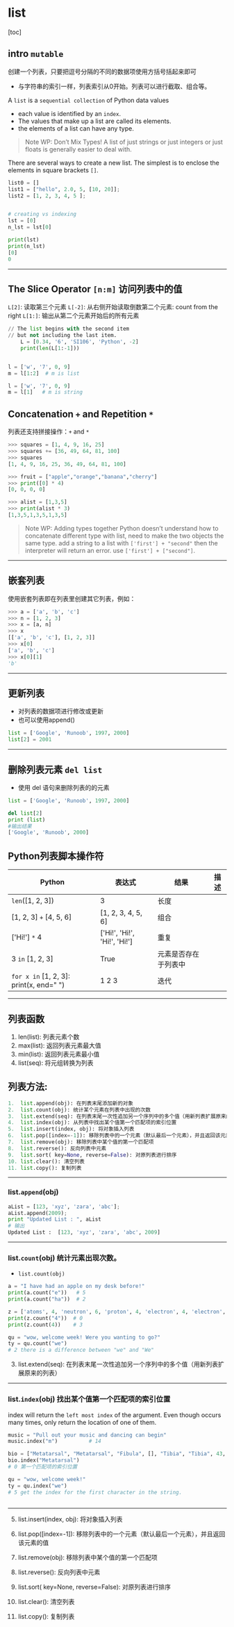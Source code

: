 
# list

[toc]

## intro `mutable`
创建一个列表，只要把逗号分隔的不同的数据项使用方括号括起来即可
* 与字符串的索引一样，列表索引从0开始。列表可以进行截取、组合等。

A `list` is a `sequential collection` of Python data values
- each value is identified by an `index`.
- The values that make up a list are called its elements.
- the elements of a list can have any type.

> Note
WP: Don’t Mix Types!
A list of just strings or just integers or just floats is generally easier to deal with.


There are several ways to create a new list. The simplest is to enclose the elements in square brackets `[]`.

```py
list0 = []
list1 = ["hello", 2.0, 5, [10, 20]];
list2 = [1, 2, 3, 4, 5 ];


# creating vs indexing
lst = [0]
n_lst = lst[0]

print(lst)
print(n_lst)
[0]
0

```

---

## The Slice Operator `[n:m]` 访问列表中的值

`L[2]`: 读取第三个元素
`L[-2]`: 从右侧开始读取倒数第二个元素: count from the right
`L[1:]`: 输出从第二个元素开始后的所有元素

```py
// The list begins with the second item
// but not including the last item.
    L = [0.34, '6', 'SI106', 'Python', -2]
    print(len(L[1:-1]))


l = ['w', '7', 0, 9]
m = l[1:2]  # m is list

l = ['w', '7', 0, 9]
m = l[1]   # m is string
```

## Concatenation `+` and Repetition `*`
列表还支持拼接操作：`+` and `*`

```py
>>> squares = [1, 4, 9, 16, 25]
>>> squares += [36, 49, 64, 81, 100]
>>> squares
[1, 4, 9, 16, 25, 36, 49, 64, 81, 100]

>>> fruit = ["apple","orange","banana","cherry"]
>>> print([0] * 4)
[0, 0, 0, 0]

>>> alist = [1,3,5]
>>> print(alist * 3)
[1,3,5,1,3,5,1,3,5]
```

> Note
> WP: Adding types together
> Python doesn’t understand how to concatenate different type with list, need to make the two objects the same type.
> add a string to a list with `['first'] + "second"` then the interpreter will return an error.
> use `['first'] + ["second"]`.

---

## 嵌套列表
使用嵌套列表即在列表里创建其它列表，例如：

```py
>>> a = ['a', 'b', 'c']
>>> n = [1, 2, 3]
>>> x = [a, n]
>>> x
[['a', 'b', 'c'], [1, 2, 3]]
>>> x[0]
['a', 'b', 'c']
>>> x[0][1]
'b'
```

---

## 更新列表
* 对列表的数据项进行修改或更新
* 也可以使用append()
```py
list = ['Google', 'Runoob', 1997, 2000]
list[2] = 2001
```

---

## 删除列表元素 `del list`
* 使用 del 语句来删除列表的的元素

```py
list = ['Google', 'Runoob', 1997, 2000]

del list[2]
print (list)
#输出结果
['Google', 'Runoob', 2000]
```


## Python列表脚本操作符

Python | 表达式	| 结果	| 描述
---|---|---|---
`len`([1, 2, 3])	                        | 3	                            | 长度
[1, 2, 3] `+` [4, 5, 6]	                  | [1, 2, 3, 4, 5, 6]	          | 组合
['Hi!'] `*` 4	                            | ['Hi!', 'Hi!', 'Hi!', 'Hi!']	| 重复
3 `in` [1, 2, 3]	                        | True	                        | 元素是否存在于列表中
`for x in` [1, 2, 3]: print(x, end=" ")	  | 1 2 3	                        | 迭代

---

## 列表函数
1.	len(list): 列表元素个数
2.	max(list): 返回列表元素最大值
3.	min(list): 返回列表元素最小值
4.	list(seq): 将元组转换为列表


## 列表方法:

```py
1.	list.append(obj): 在列表末尾添加新的对象
2.	list.count(obj): 统计某个元素在列表中出现的次数
3.	list.extend(seq): 在列表末尾一次性追加另一个序列中的多个值（用新列表扩展原来的列表）
4.	list.index(obj): 从列表中找出某个值第一个匹配项的索引位置
5.	list.insert(index, obj): 将对象插入列表
6.	list.pop([index=-1]): 移除列表中的一个元素（默认最后一个元素），并且返回该元素的值
7.	list.remove(obj): 移除列表中某个值的第一个匹配项
8.	list.reverse(): 反向列表中元素
9.	list.sort( key=None, reverse=False): 对原列表进行排序
10.	list.clear(): 清空列表
11.	list.copy(): 复制列表
```

---

### list.`append`(obj)

```py
aList = [123, 'xyz', 'zara', 'abc'];
aList.append(2009);
print "Updated List : ", aList
# 输出
Updated List :  [123, 'xyz', 'zara', 'abc', 2009]
```

---

### list.`count`(obj) 统计元素出现次数。
- `list.count(obj)`

```py
a = "I have had an apple on my desk before!"
print(a.count("e"))   # 5
print(a.count("ha"))  # 2

z = ['atoms', 4, 'neutron', 6, 'proton', 4, 'electron', 4, 'electron', 'atoms']
print(z.count("4"))  # 0
print(z.count(4))    # 3

qu = "wow, welcome week! Were you wanting to go?"
ty = qu.count("we")  
# 2 there is a difference between "we" and "We"

```


3.	list.extend(seq): 在列表末尾一次性追加另一个序列中的多个值（用新列表扩展原来的列表）

---

### list.`index`(obj) 找出某个值第一个匹配项的索引位置

index will return the `left most index` of the argument.
Even though occurs many times, only return the location of one of them.

```py
music = "Pull out your music and dancing can begin"
music.index("m")          # 14

bio = ["Metatarsal", "Metatarsal", "Fibula", [], "Tibia", "Tibia", 43, "Femur", "Occipital", "Metatarsal"]
bio.index("Metatarsal")   
# 0 第一个匹配项的索引位置

qu = "wow, welcome week!"
ty = qu.index("we")  
# 5 get the index for the first character in the string.



```

---

5.	list.insert(index, obj): 将对象插入列表
6.	list.pop([index=-1]): 移除列表中的一个元素（默认最后一个元素），并且返回该元素的值
7.	list.remove(obj): 移除列表中某个值的第一个匹配项
8.	list.reverse(): 反向列表中元素
9.	list.sort( key=None, reverse=False): 对原列表进行排序

10.	list.clear(): 清空列表
11.	list.copy(): 复制列表

